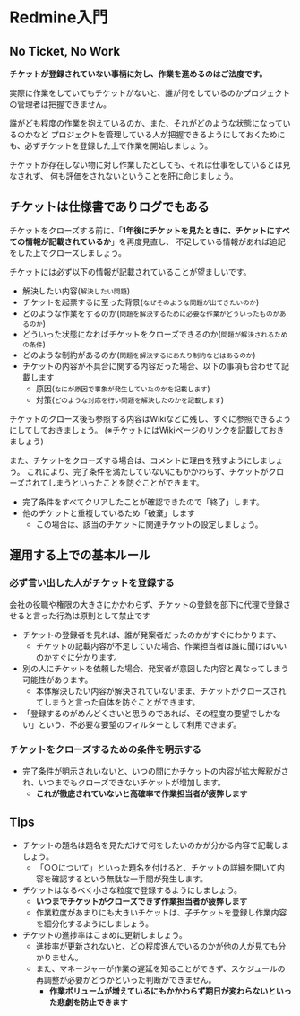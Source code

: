 Redmine入門
=============================

No Ticket, No Work
-----------------------------

**チケットが登録されていない事柄に対し、作業を進めるのはご法度です。**

実際に作業をしていてもチケットがないと、誰が何をしているのかプロジェクトの管理者は把握できません。

誰がども程度の作業を抱えているのか、また、それがどのような状態になっているのかなど
プロジェクトを管理している人が把握できるようにしておくためにも、必ずチケットを登録した上で作業を開始しましょう。

チケットが存在しない物に対し作業したとしても、それは仕事をしているとは見なされず、
何も評価をされないということを肝に命じましょう。

チケットは仕様書でありログでもある
-----------------------------

チケットをクローズする前に、「**1年後にチケットを見たときに、チケットにすべての情報が記載されているか**」を再度見直し、
不足している情報があれば追記をした上でクローズしましょう。

チケットには必ず以下の情報が記載されていることが望ましいです。

* 解決したい内容(`解決したい問題`)
* チケットを起票するに至った背景(`なぜそのような問題が出てきたいのか`)
* どのような作業をするのか(`問題を解決するために必要な作業がどういったものがあるのか`)
* どういった状態になればチケットをクローズできるのか(`問題が解決されるための条件`)
* どのような制約があるのか(`問題を解決するにあたり制約などはあるのか`)
* チケットの内容が不具合に関する内容だった場合、以下の事項も合わせて記載します
    * 原因(`なにが原因で事象が発生していたのかを記載します`)
    * 対策(`どのような対応を行い問題を解決したのかを記載します`)

チケットのクローズ後も参照する内容はWikiなどに残し、すぐに参照できるようにしてしておきましょう。
(※チケットにはWikiページのリンクを記載しておきましょう)

また、チケットをクローズする場合は、コメントに理由を残すようにしましょう。
これにより、完了条件を満たしていないにもかかわらず、チケットがクローズされてしまうといったことを防ぐことができます。

* 完了条件をすべてクリアしたことが確認できたので「終了」します。
* 他のチケットと重複しているため「破棄」します
    * この場合は、該当のチケットに関連チケットの設定しましょう。

運用する上での基本ルール
-----------------------------

### 必ず言い出した人がチケットを登録する

会社の役職や権限の大きさにかかわらず、チケットの登録を部下に代理で登録させると言った行為は原則として禁止です

* チケットの登録者を見れば、誰が発案者だったのかがすぐにわかります、
    * チケットの記載内容が不足していた場合、作業担当者は誰に聞けばいいのかすぐに分かります。
* 別の人にチケットを依頼した場合、発案者が意図した内容と異なってしまう可能性があります。
    * 本体解決したい内容が解決されていないまま、チケットがクローズされてしまうと言った自体を防ぐことができます。
* 「登録するのがめんどくさいと思うのであれば、その程度の要望でしかない」という、不必要な要望のフィルターとして利用できまず。

### チケットをクローズするための条件を明示する

* 完了条件が明示されいないと、いつの間にかチケットの内容が拡大解釈がされ、いつまでもクローズできないチケットが増加します。
    * **これが徹底されていないと高確率で作業担当者が疲弊します**

Tips
-----------------------------

* チケットの題名は題名を見ただけで何をしたいのかが分かる内容で記載しましょう。
    * 「○○について」といった題名を付けると、チケットの詳細を開いて内容を確認するという無駄な一手間が発生します。
* チケットはなるべく小さな粒度で登録するようにしましょう。
    * **いつまでチケットがクローズできず作業担当者が疲弊します**
    * 作業粒度があまりにも大きいチケットは、子チケットを登録し作業内容を細分化するようにしましょう。
* チケットの進捗率はこまめに更新しましょう。
    * 進捗率が更新されないと、どの程度進んでいるのかが他の人が見ても分かりません。
    * また、マネージャーが作業の遅延を知ることができず、スケジュールの再調整が必要かどうかといった判断ができません。
        * **作業ボリュームが増えているにもかかわらず期日が変わらないといった悲劇を防止できます**